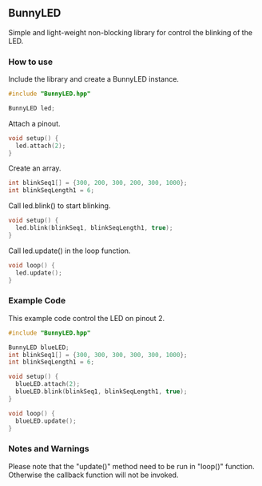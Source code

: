 ## BunnyLED
Simple and light-weight non-blocking library for control the blinking of the LED.
### How to use
Include the library and create a BunnyLED instance.
```c++
#include "BunnyLED.hpp"

BunnyLED led;
```
Attach a pinout.
```c++
void setup() {
  led.attach(2);
}
```
Create an array.
```c++
int blinkSeq1[] = {300, 200, 300, 200, 300, 1000};
int blinkSeqLength1 = 6;
```
Call led.blink() to start blinking.
```c++
void setup() {
  led.blink(blinkSeq1, blinkSeqLength1, true);
}
```
Call led.update() in the loop function.
```c++
void loop() {
  led.update();
}
```

### Example Code
This example code control the LED on pinout 2.
```c++
#include "BunnyLED.hpp"

BunnyLED blueLED;
int blinkSeq1[] = {300, 300, 300, 300, 300, 1000};
int blinkSeqLength1 = 6;

void setup() {
  blueLED.attach(2);
  blueLED.blink(blinkSeq1, blinkSeqLength1, true);
}

void loop() {
  blueLED.update();
}
```

### Notes and Warnings
Please note that the "update()" method need to be run in "loop()" function. Otherwise the callback function will not be invoked.